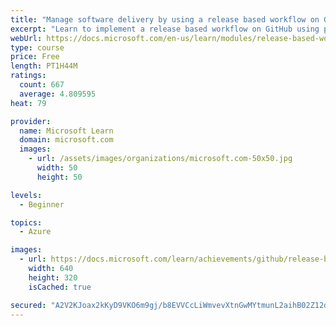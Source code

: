 ```yaml
---
title: "Manage software delivery by using a release based workflow on GitHub"
excerpt: "Learn to implement a release based workflow on GitHub using project boards, branches, and releases."
webUrl: https://docs.microsoft.com/en-us/learn/modules/release-based-workflow-github/
type: course
price: Free
length: PT1H44M
ratings:
  count: 667
  average: 4.809595
heat: 79

provider:
  name: Microsoft Learn
  domain: microsoft.com
  images:
    - url: /assets/images/organizations/microsoft.com-50x50.jpg
      width: 50
      height: 50

levels:
  - Beginner

topics:
  - Azure

images:
  - url: https://docs.microsoft.com/learn/achievements/github/release-based-workflow-github-social.png
    width: 640
    height: 320
    isCached: true

secured: "A2V2KJoax2kKyD9VKO6m9gj/b8EVVCcLiWmvevXtnGwMYtmunL2aihB02Z12dOvger0zUPayVoFBUPKtcaBW8CA0qwaO1UeBil4LjfenBrM9iaWSCti322vBZUDVAAYSzQ7jAC/5+XWWyCyu7ExiqB+fc0kOHpqz/y5Hj9soZ7KfCtflddw/szRVhsqSQGt7Es+kL3Y2hNyZXxyXDVYyBJ2Prwz1hcz7fYxWfJPIXPdZJk5CHrQa/KdeVr07RUoLzivCSRsMUa9/hUngqsiLT3TvObpgGSTYqq7Bg4MNpcU4wadvNhTQoWM8dEcNYZhTM8XpcCBh24ehMTmqBm7cDeqKBz77kZOMe+jLR1ThE3vY0TwN5ZWNDWCxPvcp1c+6Madr5YhNPBhuxEJK9Ap3LDrV/DU8tmPnIgtJlkjyKAg=;ecgHSivdmm9Xz2BUhHGnGQ=="
---
```


